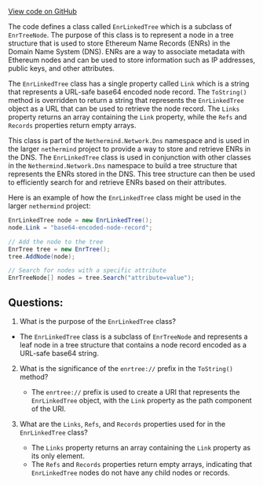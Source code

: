 [View code on GitHub](https://github.com/nethermindeth/nethermind/Nethermind.Network.Dns/EnrLinkedTree.cs)

The code defines a class called `EnrLinkedTree` which is a subclass of `EnrTreeNode`. The purpose of this class is to represent a node in a tree structure that is used to store Ethereum Name Records (ENRs) in the Domain Name System (DNS). ENRs are a way to associate metadata with Ethereum nodes and can be used to store information such as IP addresses, public keys, and other attributes.

The `EnrLinkedTree` class has a single property called `Link` which is a string that represents a URL-safe base64 encoded node record. The `ToString()` method is overridden to return a string that represents the `EnrLinkedTree` object as a URL that can be used to retrieve the node record. The `Links` property returns an array containing the `Link` property, while the `Refs` and `Records` properties return empty arrays.

This class is part of the `Nethermind.Network.Dns` namespace and is used in the larger `nethermind` project to provide a way to store and retrieve ENRs in the DNS. The `EnrLinkedTree` class is used in conjunction with other classes in the `Nethermind.Network.Dns` namespace to build a tree structure that represents the ENRs stored in the DNS. This tree structure can then be used to efficiently search for and retrieve ENRs based on their attributes.

Here is an example of how the `EnrLinkedTree` class might be used in the larger `nethermind` project:

```csharp
EnrLinkedTree node = new EnrLinkedTree();
node.Link = "base64-encoded-node-record";

// Add the node to the tree
EnrTree tree = new EnrTree();
tree.AddNode(node);

// Search for nodes with a specific attribute
EnrTreeNode[] nodes = tree.Search("attribute=value");
```
## Questions: 
 1. What is the purpose of the `EnrLinkedTree` class?
   - The `EnrLinkedTree` class is a subclass of `EnrTreeNode` and represents a leaf node in a tree structure that contains a node record encoded as a URL-safe base64 string.

2. What is the significance of the `enrtree://` prefix in the `ToString()` method?
   - The `enrtree://` prefix is used to create a URI that represents the `EnrLinkedTree` object, with the `Link` property as the path component of the URI.

3. What are the `Links`, `Refs`, and `Records` properties used for in the `EnrLinkedTree` class?
   - The `Links` property returns an array containing the `Link` property as its only element.
   - The `Refs` and `Records` properties return empty arrays, indicating that `EnrLinkedTree` nodes do not have any child nodes or records.